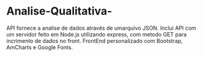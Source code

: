 # Analise-Qualitativa-


API fornece a analise de dados através de umarquivo JSON. 
Inclui API com um servidor feito em Node.js utilizando express, com metodo GET para incrimento de dados no front.
FrontEnd personalizado com Bootstrap, AmCharts e Google Fonts.  
